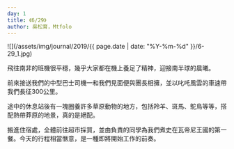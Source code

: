 ```yaml
---
day: 1
title: 《6/29》
author: 吳松育，Mtfolo
---
```

![](/assets/img/journal/2019/{{ page.date | date: "%Y-%m-%d" }}/6-29_1.jpg)

飛往南非的班機很平穩，幾乎大家都在機上養足了精神，迎接南半球的晨曦。

前來接送我們的中型巴士司機一和我們見面便與團長相擁，並以叱吒風雲的車速帶我們長征300公里。

途中的休息站後有一塊圈養許多草原動物的地方，包括羚羊、斑馬、鴕鳥等等，搭配熱帶莽原的地景，真的是絕配。

搬進住宿處，全體前往超市採買，並由負責的同學為我們煮史在瓦帝尼王國的第一餐。今天的行程相當愜意，是一種即將開始工作的前奏。
